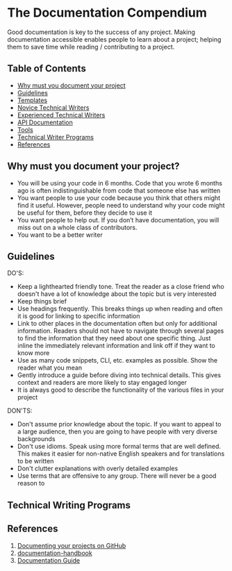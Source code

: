 # The Documentation Compendium
Good documentation is key to the success of any project. Making documentation accessible enables people to learn about a project; helping them to save time while reading / contributing to a project.

## Table of Contents
+ [Why must you document your project](#why_document)
+ [Guidelines](#guidelines)
+ [Templates](https://github.com/kylelobo/The-Documentation-Compendium/tree/master/Templates)
+ [Novice Technical Writers](https://www.writethedocs.org/guide/#new-to-caring-about-documentation)
+ [Experienced Technical Writers](https://www.writethedocs.org/guide/#experienced-documentarian)
+ [API Documentation](https://www.writethedocs.org/guide/#api-documentation)
+ [Tools](https://www.writethedocs.org/guide/#tools-of-the-trade)
+ [Technical Writer Programs](#programs)
+ [References](#references)

## Why must you document your project?<a name = "why_document"></a>
+ You will be using your code in 6 months. Code that you wrote 6 months ago is often indistinguishable from code that someone else has written
+ You want people to use your code because you think that others might find it useful. However, people need to understand why your code might be useful for them, before they decide to use it
+ You want people to help out. If you don’t have documentation, you will miss out on a whole class of contributors.
+ You want to be a better writer

## Guidelines<a name = "guidelines"></a>
DO'S:
+ Keep a lighthearted friendly tone. Treat the reader as a close friend who doesn't have a lot of knowledge about the topic but is very interested
+ Keep things brief
+ Use headings frequently. This breaks things up when reading and often it is good for linking to specific information
+ Link to other places in the documentation often but only for additional information. Readers should not have to navigate through several pages to find the information that they need about one specific thing. Just inline the immediately relevant information and link off if they want to know more
+ Use as many code snippets, CLI, etc. examples as possible. Show the reader what you mean
+ Gently introduce a guide before diving into technical details. This gives context and readers are more likely to stay engaged longer
+ It is always good to describe the functionality of the various files in your project

DON'TS:
+ Don't assume prior knowledge about the topic. If you want to appeal to a large audience, then you are going to have people with very diverse backgrounds
+ Don't use idioms. Speak using more formal terms that are well defined. This makes it easier for non-native English speakers and for translations to be written
+ Don't clutter explanations with overly detailed examples
+ Use terms that are offensive to any group. There will never be a good reason to

## Technical Writing Programs <a name = "programs"></a>

## References <a name = "references"></a>
1. [Documenting your projects on GitHub](https://guides.github.com/features/wikis/)
2. [documentation-handbook](https://github.com/jamiebuilds/documentation-handbook)
3. [Documentation Guide](https://www.writethedocs.org/guide/)

